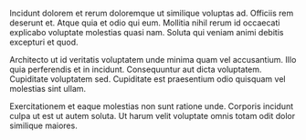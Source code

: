 Incidunt dolorem et rerum doloremque ut similique voluptas ad. Officiis rem deserunt et. Atque quia et odio qui eum. Mollitia nihil rerum id occaecati explicabo voluptate molestias quasi nam. Soluta qui veniam animi debitis excepturi et quod.
 Architecto ut id veritatis voluptatem unde minima quam vel accusantium. Illo quia perferendis et in incidunt. Consequuntur aut dicta voluptatem. Cupiditate voluptatem sed. Cupiditate est praesentium odio quisquam vel molestias sint ullam.
 Exercitationem et eaque molestias non sunt ratione unde. Corporis incidunt culpa ut est ut autem soluta. Ut harum velit voluptate omnis totam odit dolor similique maiores.